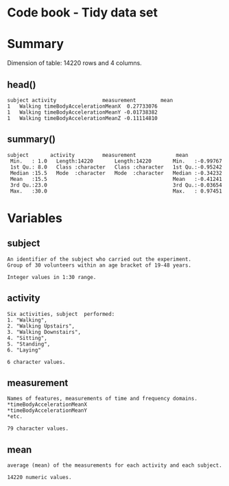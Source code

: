 Code book - Tidy data set
======================

# Summary

Dimension of table: 14220 rows and 4 columns.

## head()
    subject activity               measurement        mean
    1   Walking timeBodyAccelerationMeanX  0.27733076
    1   Walking timeBodyAccelerationMeanY -0.01738382
    1   Walking timeBodyAccelerationMeanZ -0.11114810
    
## summary()
    subject       activity         measurement             mean         
     Min.   : 1.0   Length:14220       Length:14220       Min.   :-0.99767  
     1st Qu.: 8.0   Class :character   Class :character   1st Qu.:-0.95242  
     Median :15.5   Mode  :character   Mode  :character   Median :-0.34232  
     Mean   :15.5                                         Mean   :-0.41241  
     3rd Qu.:23.0                                         3rd Qu.:-0.03654  
     Max.   :30.0                                         Max.   : 0.97451

# Variables

## subject
    An identifier of the subject who carried out the experiment.
    Group of 30 volunteers within an age bracket of 19-48 years.
    
    Integer values in 1:30 range.

## activity
    Six activities, subject  performed:
    1. "Walking",
    2. "Walking Upstairs", 
    3. "Walking Downstairs",
    4. "Sitting",
    5. "Standing",
    6. "Laying"
    
    6 character values.

## measurement
    Names of features, measurements of time and frequency domains.
    *timeBodyAccelerationMeanX
    *timeBodyAccelerationMeanY
    *etc.
    
    79 character values.
    
## mean
    average (mean) of the measurements for each activity and each subject.
    
    14220 numeric values.